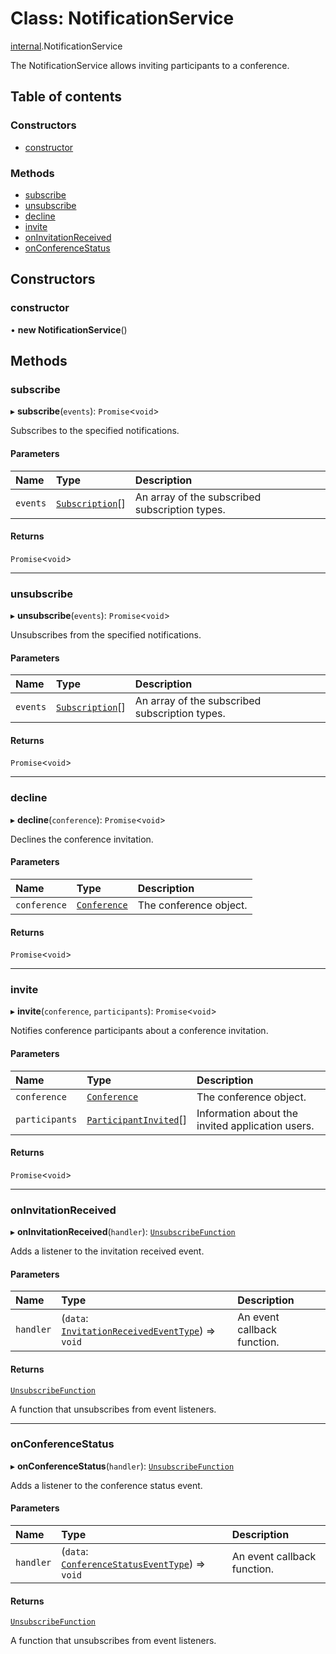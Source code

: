 # Class: NotificationService

[internal](../modules/internal.md).NotificationService

The NotificationService allows inviting participants to a conference.

## Table of contents

### Constructors

- [constructor](internal.NotificationService.md#constructor)

### Methods

- [subscribe](internal.NotificationService.md#subscribe)
- [unsubscribe](internal.NotificationService.md#unsubscribe)
- [decline](internal.NotificationService.md#decline)
- [invite](internal.NotificationService.md#invite)
- [onInvitationReceived](internal.NotificationService.md#oninvitationreceived)
- [onConferenceStatus](internal.NotificationService.md#onconferencestatus)

## Constructors

### constructor

• **new NotificationService**()

## Methods

### subscribe

▸ **subscribe**(`events`): `Promise`<`void`\>

Subscribes to the specified notifications.

#### Parameters

| Name | Type | Description |
| :------ | :------ | :------ |
| `events` | [`Subscription`](../interfaces/internal.Subscription.md)[] | An array of the subscribed subscription types. |

#### Returns

`Promise`<`void`\>

___

### unsubscribe

▸ **unsubscribe**(`events`): `Promise`<`void`\>

Unsubscribes from the specified notifications.

#### Parameters

| Name | Type | Description |
| :------ | :------ | :------ |
| `events` | [`Subscription`](../interfaces/internal.Subscription.md)[] | An array of the subscribed subscription types. |

#### Returns

`Promise`<`void`\>

___

### decline

▸ **decline**(`conference`): `Promise`<`void`\>

Declines the conference invitation.

#### Parameters

| Name | Type | Description |
| :------ | :------ | :------ |
| `conference` | [`Conference`](../interfaces/internal.Conference.md) | The conference object. |

#### Returns

`Promise`<`void`\>

___

### invite

▸ **invite**(`conference`, `participants`): `Promise`<`void`\>

Notifies conference participants about a conference invitation.

#### Parameters

| Name | Type | Description |
| :------ | :------ | :------ |
| `conference` | [`Conference`](../interfaces/internal.Conference.md) | The conference object. |
| `participants` | [`ParticipantInvited`](../interfaces/internal.ParticipantInvited.md)[] | Information about the invited application users. |

#### Returns

`Promise`<`void`\>

___

### onInvitationReceived

▸ **onInvitationReceived**(`handler`): [`UnsubscribeFunction`](../modules/internal.md#unsubscribefunction)

Adds a listener to the invitation received event.

#### Parameters

| Name | Type | Description |
| :------ | :------ | :------ |
| `handler` | (`data`: [`InvitationReceivedEventType`](../interfaces/internal.InvitationReceivedEventType.md)) => `void` | An event callback function. |

#### Returns

[`UnsubscribeFunction`](../modules/internal.md#unsubscribefunction)

A function that unsubscribes from event listeners.

___

### onConferenceStatus

▸ **onConferenceStatus**(`handler`): [`UnsubscribeFunction`](../modules/internal.md#unsubscribefunction)

Adds a listener to the conference status event.

#### Parameters

| Name | Type | Description |
| :------ | :------ | :------ |
| `handler` | (`data`: [`ConferenceStatusEventType`](../interfaces/internal.ConferenceStatusEventType.md)) => `void` | An event callback function. |

#### Returns

[`UnsubscribeFunction`](../modules/internal.md#unsubscribefunction)

A function that unsubscribes from event listeners.
